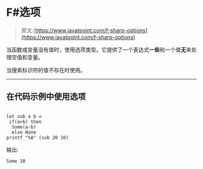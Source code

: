 # F#选项

> 原文:[https://www.javatpoint.com/f-sharp-options](https://www.javatpoint.com/f-sharp-options)

当函数或变量没有值时，使用选项类型。它提供了一个表达式**一些**和一个值**无**来处理空值和变量。

当搜索标识符的值不存在时使用。

* * *

## 在代码示例中使用选项

```

let sub a b =
 if(a>b) then
  Some(a-b)
  else None
printf "%A" (sub 20 10)

```

输出:

```
Some 10

```